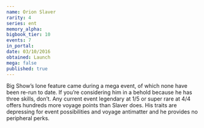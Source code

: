 ```yaml
---
name: Orion Slaver
rarity: 4
series: ent
memory_alpha:
bigbook_tier: 10
events: 7
in_portal:
date: 03/10/2016
obtained: Launch
mega: false
published: true
---
```


Big Show’s lone feature came during a mega event, of which none have been re-run to date. If you’re considering him in a behold because he has three skills, don’t. Any current event legendary at 1/5 or super rare at 4/4 offers hundreds more voyage points than Slaver does. His traits are depressing for event possibilities and voyage antimatter and he provides no peripheral perks.
